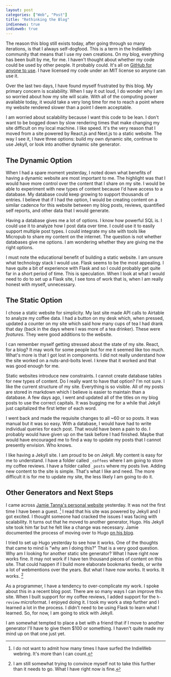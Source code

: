 ```yaml
---
layout: post
categories: ["Web", "Post"]
title: "Rethinking the Blog"
indienews: true
indieweb: true
---
```


The reason this blog still exists today, after going through so many iterations, is that I always self-dogfood. This is a term in the IndieWeb community that means that I use my own creations. On my blog, everything has been built by me, for me. I haven't thought about whether my code could be used by other people. It probably could. It's all on [GitHub for anyone to use](https://github.com/jamesgoca/blog/). I have licensed my code under an MIT license so anyone can use it.

Over the last two days, I have found myself frustrated by this blog. My primary concern is scalability. When I say it out loud, I do wonder why I am so worried about how my site will scale. With all of the computing power available today, it would take a very long time for me to reach a point where my website rendered slower than a point I deem acceptable.

I am worried about scalability because I want this code to be lean. I don't want to be bogged down by slow rendering times that make changing my site difficult on my local machine. I like speed. It's the very reason that I moved from a site powered by React.js and Next.js to a static website. The way I see it, I have three options: build my own dynamic site, continue to use Jekyll, or look into another dynamic site generator.

## The Dynamic Option

When I had a spare moment yesterday, I noted down what benefits of having a dynamic website are most important to me. The highlight was that I would have more control over the content that I share on my site. I would be able to experiment with new types of content because I'd have access to a database. My database could keep growing to support thousands of entries. I believe that if I had the option, I would be creating content on a similar cadence for this website between my blog posts, reviews, quantified self reports, and other data that I would generate.

Having a database gives me a lot of options. I know how powerful SQL is. I could use it to analyze how I post data over time. I could use it to easily support multiple post types. I could integrate my site with tools like Micropub to share my content on the internet. The question is not whether databases give me options. I am wondering whether they are giving me the right options.

I must note the educational benefit of building a static website. I am unsure what technology stack I would use. Flask seems to be the most appealing. I have quite a bit of experience with Flask and so I could probably get quite far in a short period of time. This is speculation. When I look at what I would need to do to set up a Flask site, I see tons of work that is, when I am really honest with myself, unnecessary.

## The Static Option

I chose a static website for simplicity. My last site made API calls to Airtable to analyze my coffee data. I had a button on my desk which, when pressed, updated a counter on my site which said how many cups of tea I had drank that day (back in the days where I was more of a tea drinker). These were *features*. They were good additions to the website.

I can remember myself getting stressed about the state of my site. React, for a blog? It may work for some people but for me it seemed like too much. What's more is that I got lost in components. I did not really understand how the site worked on a nuts-and-bolts level. I knew that it worked and that was good enough for me.

Static websites introduce new constraints. I cannot create database tables for new types of content. Do I really want to have that option? I'm not sure. I like the current structure of my site. Everything is so visible. All of my posts are stored in markdown which I believe is easier to maintain than a database. A few days ago, I went and updated all of the titles on my blog posts to use the correct capitals. It was bugging me for a while that Jekyll just capitalized the first letter of each word.

I went back and made the requisite changes to all ~60 or so posts. It was manual but it was so easy. With a database, I would have had to write individual queries for each post. That would have been a pain to do. I probably would have given up on the task before I had finished. Maybe that would have encouraged me to find a way to update my posts that I cannot presently envision. Who knows. 

I like having a Jekyll site. I am proud to be on Jekyll. My content is easy for me to understand. I have a folder called `_coffees` where I am going to store my coffee reviews. I have a folder called `_posts` where my posts live. Adding new content to the site is simple. That's what I like and need. The more difficult it is for me to update my site, the less likely I am going to do it.

## Other Generators and Next Steps

I came across [Jamie Tanna's personal website](https://jvt.me/) yesterday. It was not the first time I have been a guest. [^1] I read that his site was powered by Jekyll and I got excited. I thought someone had cracked the issues I was facing with scalability. It turns out that he moved to another generator, Hugo. His Jekyll site took him far but he felt like a change was necessary. Jamie documented the process of moving over to Hugo [on his blog](https://www.jvt.me/posts/2019/01/04/goodbye-jekyll-hello-hugo/).

I tried to set up Hugo yesterday to see how it works. One of the thoughts that came to mind is "why am I doing this?" That is a very good question. Why am I looking for another static site generator? What I have right now works fine. It may not work if I have ten thousand pieces of content on this site. That could happen if I build more elaborate bookmarks feeds, or write a lot of webmentions over the years. But what I have now works. It works. It works. [^2]

As a programmer, I have a tendency to over-complicate my work. I spoke about this in a recent blog post. There are so many ways I can improve this site. When I built support for my coffee reviews, I added support for the `h-review` microformat. I enjoyed doing it. I took my work a step further and I learned a lot in the process. I didn't need to be using Flask to learn what I learned. So, for now, I am going to stick with Jekyll.

I am somewhat tempted to place a bet with a friend that if I move to another generator I'll have to give them $100 or something. I haven't quite made my mind up on that one just yet.

[^1]: I do not want to admit how many times I have surfed the IndieWeb webring. It's more than I can count.
[^2]: I am still somewhat trying to convince myself not to take this further than it needs to go. What I have right now is fine.
